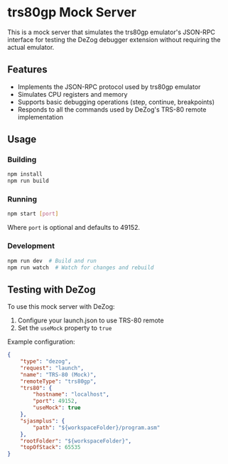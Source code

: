 # trs80gp Mock Server

This is a mock server that simulates the trs80gp emulator's JSON-RPC interface for testing the DeZog debugger extension without requiring the actual emulator.

## Features

- Implements the JSON-RPC protocol used by trs80gp emulator
- Simulates CPU registers and memory
- Supports basic debugging operations (step, continue, breakpoints)
- Responds to all the commands used by DeZog's TRS-80 remote implementation

## Usage

### Building

```bash
npm install
npm run build
```

### Running

```bash
npm start [port]
```

Where `port` is optional and defaults to 49152.

### Development

```bash
npm run dev  # Build and run
npm run watch  # Watch for changes and rebuild
```

## Testing with DeZog

To use this mock server with DeZog:

1. Configure your launch.json to use TRS-80 remote
2. Set the `useMock` property to `true`

Example configuration:

```json
{
    "type": "dezog",
    "request": "launch",
    "name": "TRS-80 (Mock)",
    "remoteType": "trs80gp",
    "trs80": {
        "hostname": "localhost",
        "port": 49152,
        "useMock": true
    },
    "sjasmplus": {
        "path": "${workspaceFolder}/program.asm"
    },
    "rootFolder": "${workspaceFolder}",
    "topOfStack": 65535
}
```
